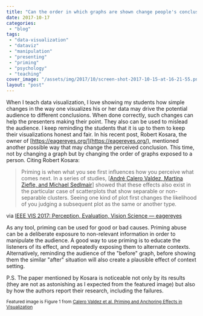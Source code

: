 ```yaml
---
title: "Can the order in which graphs are shown change people's conclusions?"
date: 2017-10-17
categories: 
 - "blog"
tags: 
 - "data-visualization"
 - "dataviz"
 - "manipulation"
 - "presenting"
 - "priming"
 - "psychology"
 - "teaching"
cover_image: "/assets/img/2017/10/screen-shot-2017-10-15-at-16-21-55.png"
layout: "post"
---
```


When I teach data visualization, I love showing my students how simple changes in the way one visualizes his or her data may drive the potential audience to different conclusions. When done correctly, such changes can help the presenters making their point. They also can be used to mislead the audience. I keep reminding the students that it is up to them to keep their visualizations honest and fair.  In his recent post, Robert Kosara, the owner of [https://eagereyes.org/](https://eagereyes.org/), mentioned another possible way that may change the perceived conclusion. This time, not by changing a graph but by changing the order of graphs exposed to a person. Citing Robert Kosara:

> Priming is when what you see first influences how you perceive what comes next. In a series of studies, [[André Calero Valdez, Martina Ziefle, and Michael Sedlmair](http://homepage.univie.ac.at/michael.sedlmair/papers/calero-valdez2017priming.pdf)] showed that these effects also exist in the particular case of scatterplots that show separable or non-separable clusters. Seeing one kind of plot first changes the likelihood of you judging a subsequent plot as the same or another type.


via [IEEE VIS 2017: Perception, Evaluation, Vision Science — eagereyes](https://eagereyes.org/blog/2017/ieee-vis-2017-perception-evaluation-vision)

As any tool, priming can be used for good or bad causes. Priming abuse can be a deliberate exposure to non-relevant information in order to manipulate the audience. A good way to use priming is to educate the listeners of its effect, and repeatedly exposing them to alternate contexts. Alternatively, reminding the audience of the "before" graph, before showing them the similar "after" situation will also create a plausible effect of context setting.

P.S. The paper mentioned by Kosara is noticeable not only by its results (they are not as astonishing as I expected from the featured image) but also by how the authors report their research, including the failures.

 

<small>Featured image is Figure 1 from <a href="http://homepage.univie.ac.at/michael.sedlmair/papers/calero-valdez2017priming.pdf" target="_blank" rel="noopener">Calero Valdez et al. Priming and Anchoring Effects in Visualization</a></small>

